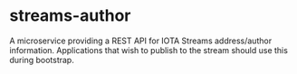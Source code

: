 # streams-author
A microservice providing a REST API for IOTA Streams address/author information. Applications that wish to publish to the stream should use this during bootstrap.
